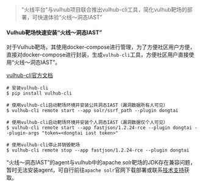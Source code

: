 > "火线平台"与vulhub项目联合推出vulhub-cli工具，简化vulhub靶场的部署，可快速体验“火线～洞态IAST”

#### Vulhub靶场快速安装“火线～洞态IAST”

对于Vulhub靶场，其使用docker-compose进行管理，为了方便社区用户方便，直接对docker-compose进行封装，生成`vulhub-cli`工具，方便社区用户直接使用“火线～洞态IAST”。

[vulhub-cli官方文档](https://github.com/hxsecurity/vulhub-compose)

```shel
# 安装vulhub-cli
$ pip install vulhub-cli

# 使用vulhub-cli启动靶场环境并安装公共洞态IAST（漏洞数据所有人可见）
$ vulhub-cli remote start --app solr/ssrf_path --plugin dongtai

# 使用vulhub-cli启动靶场环境并安装个人洞态IAST（漏洞数据仅个人可见）
$ vulhub-cli remote start --app fastjson/1.2.24-rce --plugin dongtai --plugin-args "token=<dongtai iast token>"

# 使用vulhub-cli停止并销毁靶场
$ vulhub-cli remote stop --app fastjson/1.2.24-rce --plugin dongtai
```

“火线～洞态IAST”的agent与vulhub中的apache solr靶场的JDK存在兼容问题，暂时无法安装agent，可自行前往`apache solr`官网下载部署或联系[技术支持](/doc/aboutus/support)获取。